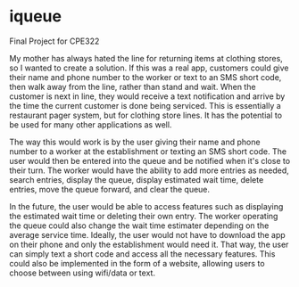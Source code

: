 # iqueue
Final Project for CPE322

My mother has always hated the line for returning items at clothing stores,
so I wanted to create a solution. If this was a real app, customers could give
their name and phone number to the worker or text to an SMS short code, then walk
away from the line, rather than stand and wait. When the customer is next
in line, they would receive a text notification and arrive by the time the
current customer is done being serviced. This is essentially a restaurant
pager system, but for clothing store lines. It has the potential to be used
for many other applications as well.

The way this would work is by the user giving their name and phone number
to a worker at the establishment or texting an SMS short code. The user
would then be entered into the queue and be notified when it's close to their turn.
The worker would have the ability to add more entries as needed, search entries,
display the queue, display estimated wait time, delete entries, move the queue forward,
and clear the queue.

In the future, the user would be able to access features such as
displaying the estimated wait time or deleting their own entry. The worker operating
the queue could also change the wait time estimater depending on the average service
time. Ideally, the user would not have to download the app on their phone and only the
establishment would need it. That way, the user can simply text a short code and
access all the necessary features. This could also be implemented in the form
of a website, allowing users to choose between using wifi/data or text.
